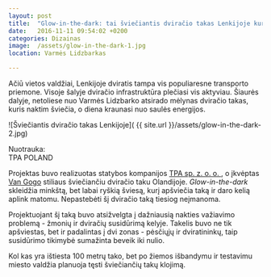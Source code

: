 ```yaml
---
layout: post
title:  "Glow-in-the-dark: tai šviečiantis dviračio takas Lenkijoje kuris veikia nuo saulės energijos"
date:   2016-11-11 09:54:02 +0200
categories: Dizainas
image:  /assets/glow-in-the-dark-1.jpg
location: Varmės Lidzbarkas

---
```


<p> Ačiū vietos valdžiai, Lenkijoje dviratis tampa vis populiaresne transporto priemone. 
Visoje šalyje dviračio infrastruktūra plečiasi vis aktyviau. 
Šiaurės dalyje, netoliese nuo Varmės Lidzbarko atsirado mėlynas dviračio takas, 
kuris naktim šviečia, o diena kraunasi nuo saulės energijos. </p>


![Šviečiantis dviračio takas Lenkijoje]( {{ site.url }}/assets/glow-in-the-dark-2.jpg)

<div class="lighter smaller" style="margin:12px 0;">Nuotrauka: <br />
TPA POLAND
</div>


<p> Projektas buvo realizuotas statybos kompanijos <a href="//tpaqi.ru/databases/internet/_public/content.nsf/web/EN-TPAQI.COM-willkommen.html" target="_blank"> TPA sp. z. o. o. </a>, 
o įkvėptas <a href="//holland.com/global/tourism/article/van-gogh-roosegaarde-cycle-path.htm" target="_blank">Van Gogo</a> 
stiliaus šviečiančiu dviračio taku Olandijoje. <em>Glow-in-the-dark</em> skleidžia minkštą, bet labai ryškią šviesą, kurį apšviečia taką ir daro kelią aplink matomu. Nepastebėti šį dviračio taką tiesiog neįmanoma.</p>

<p> Projektuojant šį taką buvo atsižvelgta į dažniausią nakties važiavimo problemą - žmonių ir dviračių susidūrimą kelyje. Takelis buvo ne tik apšviestas, bet ir padalintas į dvi zonas - pėsčiųjų ir dviratininkų, 
taip susidūrimo tikimybė sumažinta beveik iki nulio.</p>

<p> Kol kas yra ištiesta 100 metrų tako, bet po žiemos išbandymu ir 
testavimu miesto valdžia planuoja tęsti šviečiančių takų klojimą.</p>
